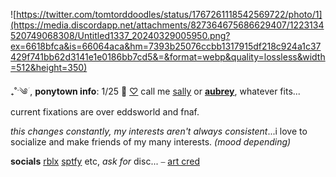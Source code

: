 ![https://twitter.com/tomtorddoodles/status/1767261118542569722/photo/1](https://media.discordapp.net/attachments/827364675686629407/1223134520749068308/Untitled1337_20240329005950.png?ex=6618bfca&is=66064aca&hm=7393b25076ccbb1317915df218c924a1c37429f741bb62d3141e1e0186bb7cd5&=&format=webp&quality=lossless&width=512&height=350)

 ₊˚ˑ༄ؘ  , **ponytown info**:
1/25 🎂 [♡](https://github.com/sou-rce)  call me [sally](https://en.pronouns.page/@sallywilliams) or **[aubrey](https://pronouns.cc/@lizzygrant)**, whatever fits...
 current fixations are over eddsworld and fnaf. 
 
 *this changes constantly, my interests aren't always consistent*...i love to socialize and make friends of my many interests. *(mood depending)*
 
 **socials** [rblx](https://www.roblox.com/users/596682329/profile) [sptfy](https://open.spotify.com/user/69f95wt93wr0wh66ep0dhuqom?si=8074051ca7954af0) etc, *ask for* disc... ⎯ [art cred](https://twitter.com/tomtorddoodles)
